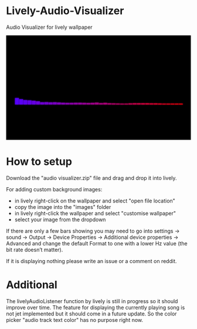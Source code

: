 # Lively-Audio-Visualizer
Audio Visualizer for lively wallpaper

![](resources/preview.gif)

# How to setup
Download the "audio visualizer.zip" file and drag and drop it into lively.

For adding custom background images:
  - in lively right-click on the wallpaper and select "open file location"
  - copy the image into the "images" folder
  - in lively right-click the wallpaper and select "customise wallpaper"
  - select your image from the dropdown

If there are only a few bars showing you may need to go into settings -> sound -> Output -> Device Properties -> Additional device properties -> Advanced and change the default Format to one with a lower Hz value (the bit rate doesn’t matter).

If it is displaying nothing please write an issue or a comment on reddit.

# Additional
The livelyAudioListener function by lively is still in progress so it should improve over time.
The feature for displaying the currently playing song is not jet implemented but it should come in a future update. So the color picker "audio track text color" has no purpose right now.
